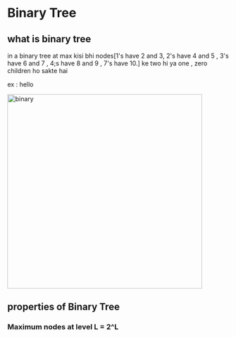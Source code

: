 # Binary Tree

## what is binary tree

in a binary tree at max kisi bhi nodes[1's have 2 and 3, 2's have 4 and 5 , 3's have 6 and 7 , 4;s have 8 and 9 , 7's have 10.] ke two hi ya one , zero children ho sakte hai

ex : hello

<img width="442" alt="binary" src="https://user-images.githubusercontent.com/92104840/138590911-68ff0478-5394-4f9c-9dbe-e6f3686a8960.PNG">

## properties of Binary Tree

### Maximum nodes at level L = 2^L